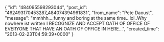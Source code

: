  {
   "id": "484095598293044",
   "post_id": "462493170453287_484074394961831",
   "from_name": "Pete Daoust",
   "message": "mmhhh....funny and boring at the same time...lol..Why nowhere ist written I RECOGNIZE AND ACCEPT OATH OF OFFICE OF EVERYONE THAT HAVE AN OATH OF OFFICE IN HERE...",
   "created_time": "2013-02-23T04:59:39+0000"
 }
